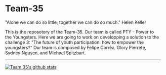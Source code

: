 # Team-35


> 
"Alone we can do so little; together we can do so much."
Helen Keller

This is the reposotory of the Team-35. 
Our team is called PTY - Power to the Youngsters.
Here we are going to work on developping a solution to the challenge 3: "The future of youth participation: how to empower the youngsters?"
Our team is composed by Felipe Corrêa, Glory Pierrete, Sydney Nguyen, and Michael Spitzbart.

---

[![Team 35's github stats](https://github-readme-stats.vercel.app/api?username=Team-35)](https://github.com/anuraghazra/github-readme-stats)
